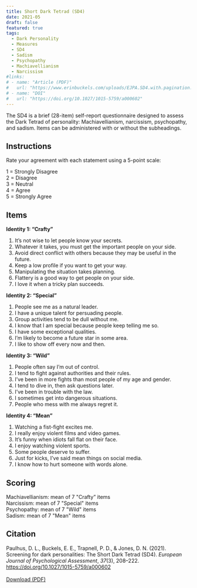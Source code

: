 ```yaml
---
title: Short Dark Tetrad (SD4)
date: 2021-05
draft: false
featured: true
tags:
  - Dark Personality
  - Measures
  - SD4
  - Sadism
  - Psychopathy
  - Machiavellianism
  - Narcissism
#links:
# - name: "Article (PDF)"
#   url: "https://www.erinbuckels.com/uploads/EJPA.SD4.with.pagination.pdf"
# - name: "DOI"
#   url: "https://doi.org/10.1027/1015-5759/a000602"
---
```

The SD4 is a brief (28-item) self-report questionnaire designed to assess the Dark Tetrad of personality: Machiavellianism, narcissism, psychopathy, and sadism. Items can be administered with or without the subheadings.

## Instructions
Rate your agreement with each statement using a 5-point scale:

1 = Strongly Disagree<br>
2 = Disagree<br>
3 = Neutral<br>
4 = Agree<br>
5 = Strongly Agree

## Items

**Identity 1: “Crafty”**
1. It’s not wise to let people know your secrets.
2. Whatever it takes, you must get the important people on your side.
3. Avoid direct conflict with others because they may be useful in the future.
4. Keep a low profile if you want to get your way.
5. Manipulating the situation takes planning.
6. Flattery is a good way to get people on your side.
7. I love it when a tricky plan succeeds.

**Identity 2: “Special”**
1. People see me as a natural leader.
2. I have a unique talent for persuading people.
3. Group activities tend to be dull without me.
4. I know that I am special because people keep telling me so.
5. I have some exceptional qualities.
6. I’m likely to become a future star in some area.
7. I like to show off every now and then.

**Identity 3: “Wild”**
1. People often say I’m out of control.
2. I tend to fight against authorities and their rules.
3. I’ve been in more fights than most people of my age and gender.
5. I tend to dive in, then ask questions later.
6. I’ve been in trouble with the law.
7. I sometimes get into dangerous situations.
8. People who mess with me always regret it.

**Identity 4: “Mean”**
1. Watching a fist-fight excites me.
2. I really enjoy violent films and video games.
3. It’s funny when idiots fall flat on their face.
4. I enjoy watching violent sports.
5. Some people deserve to suffer.
6. Just for kicks, I’ve said mean things on social media.
7. I know how to hurt someone with words alone.


## Scoring

Machiavellianism: mean of 7 "Crafty” items</br>
Narcissism: mean of 7 "Special" items</br>
Psychopathy: mean of 7 "Wild" items</br>
Sadism: mean of 7 "Mean" items

## Citation

Paulhus, D. L., Buckels, E. E., Trapnell, P. D., & Jones, D. N. (2021). Screening for dark personalities: The Short Dark Tetrad (SD4). _European Journal of Psychological Assessment_, _37_(3), 208–222. <https://doi.org/10.1027/1015-5759/a000602>
<br><br>
[Download (PDF)](https://www.erinbuckels.com/uploads/EJPA.SD4.with.pagination.pdf)

